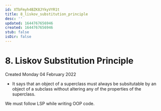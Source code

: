 ```yaml
---
id: XTbFmyh4BZK8JYkyVYR1t
title: 8_liskov_substitution_principle
desc: ''
updated: 1644767656946
created: 1644767656946
stub: false
isDir: false
---
```

# 8. Liskov Substitution Principle
Created Monday 04 February 2022

- It says that an object of a superclass must always be subsitutable by an object of a subclass without altering any of the properties of the superclass.

We must follow LSP while writing OOP code.
